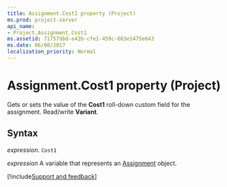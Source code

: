 ```yaml
---
title: Assignment.Cost1 property (Project)
ms.prod: project-server
api_name:
- Project.Assignment.Cost1
ms.assetid: 71757dbd-e42b-cfe1-459c-663e1475e643
ms.date: 06/08/2017
localization_priority: Normal
---
```



# Assignment.Cost1 property (Project)

Gets or sets the value of the  **Cost1** roll-down custom field for the assignment. Read/write **Variant**.


## Syntax

_expression_. `Cost1`

_expression_ A variable that represents an [Assignment](./Project.Assignment.md) object.

[!include[Support and feedback](~/includes/feedback-boilerplate.md)]